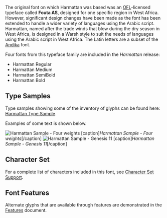 
The original font on which Harmattan was based was an [OFL](http://scripts.sil.org/ofl)-licensed typeface called **Fouta AS**, designed for one specific region in West Africa. However, significant design changes have been made as the font has been extended to handle a wider variety of languages using the Arabic script. Harmattan, named after the trade winds that blow during the dry season in West Africa, is designed in a Warsh style to suit the needs of languages using the Arabic script in West Africa. The Latin letters are a subset of the [Andika](http://software.sil.org/andika) font. 

Four fonts from this typeface family are included in the *Harmattan* release:

- Harmattan Regular
- Harmattan Medium
- Harmattan SemiBold
- Harmattan Bold

## Type Samples

Type samples showing some of the inventory of glyphs can be found here: 
[Harmattan Type Sample](sample).

Examples of some text is shown below. 

<img class='fullsize' alt='Harmattan Sample - Four weights' src='https://software.sil.org/harmattan/wp-content/uploads/sites/31/2023/04/weights.png' />
[caption]<em>Harmattan Sample - Four weights</em>[/caption]

<img class='fullsize' alt='Harmattan Sample - Genesis 11' src='https://software.sil.org/harmattan/wp-content/uploads/sites/31/2020/06/HarmattanArabicGen11.png' />
[caption]<em>Harmattan Sample - Genesis 11</em>[/caption]

## Character Set

For a complete list of characters included in this font, see [Character Set Support](charset).

## Font Features

Alternate glyphs that are available through features are demonstrated in the [Features](features) document. 
